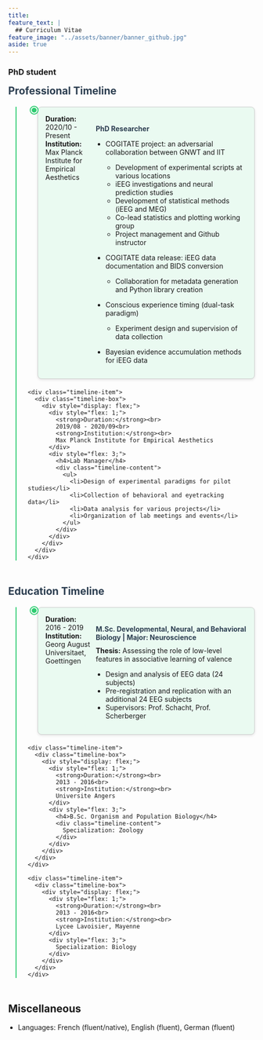 ```yaml
---
title: 
feature_text: |
  ## Curriculum Vitae
feature_image: "../assets/banner/banner_github.jpg"
aside: true
---
```


### PhD student
<!-- Style for the timelines and green shading -->
<style>
  .timeline {
    position: relative;
    padding-left: 40px;
    margin-bottom: 40px;
  }

  .timeline::before {
    content: '';
    position: absolute;
    top: 0;
    left: 15px;
    width: 2px;
    height: 100%;
    background-color: #2ecc71; /* Green line */
  }

  .timeline-item {
    position: relative;
    margin-bottom: 20px;
    padding-left: 20px;
  }

  .timeline-item::before {
    content: '';
    position: absolute;
    top: 0;
    left: 6px;
    width: 10px;
    height: 10px;
    border-radius: 50%;
    background-color: #2ecc71; /* Green dots */
    border: 2px solid #fff;
    box-shadow: 0 0 0 2px #2ecc71;
  }

  .timeline-box {
    padding: 15px;
    background-color: #eafaf1; /* Light green background */
    border-radius: 8px;
    border: 1px solid #ccc;
    box-shadow: 0 2px 5px rgba(0, 0, 0, 0.1);
    margin-bottom: 10px;
  }

  h4 {
    color: #2c3e50;
    margin-bottom: 10px;
  }

  .timeline-content ul {
    list-style-type: disc;
    padding-left: 20px;
  }

  .timeline-content ul ul {
    list-style-type: circle;
    padding-left: 20px;
  }

  .timeline-section {
    margin-bottom: 50px;
  }

  .section-header {
    font-size: 1.5em;
    color: #2c3e50;
    font-weight: bold;
    margin-bottom: 20px;
  }
</style>

<!-- Professional Timeline -->
<div class="timeline-section">
  <div class="section-header">Professional Timeline</div>
  <div class="timeline">
    <div class="timeline-item">
      <div class="timeline-box">
        <div style="display: flex;">
          <div style="flex: 1;">
            <strong>Duration:</strong><br>
            2020/10 - Present<br>
            <strong>Institution:</strong><br>
            Max Planck Institute for Empirical Aesthetics
          </div>
          <div style="flex: 3;">
            <h4>PhD Researcher</h4>
            <div class="timeline-content">
              <ul>
                <li>COGITATE project: an adversarial collaboration between GNWT and IIT</li>
                <ul>
                  <li>Development of experimental scripts at various locations</li>
                  <li>iEEG investigations and neural prediction studies</li>
                  <li>Development of statistical methods (iEEG and MEG)</li>
                  <li>Co-lead statistics and plotting working group</li>
                  <li>Project management and Github instructor</li>
                </ul>
              </ul>
              <ul>
                <li>COGITATE data release: iEEG data documentation and BIDS conversion</li>
                <ul>
                  <li>Collaboration for metadata generation and Python library creation</li>
                </ul>
              </ul>
              <ul>
                <li>Conscious experience timing (dual-task paradigm)</li>
                <ul>
                  <li>Experiment design and supervision of data collection</li>
                </ul>
              </ul>
              <ul>
                <li>Bayesian evidence accumulation methods for iEEG data</li>
              </ul>
            </div>
          </div>
        </div>
      </div>
    </div>

    <div class="timeline-item">
      <div class="timeline-box">
        <div style="display: flex;">
          <div style="flex: 1;">
            <strong>Duration:</strong><br>
            2019/08 - 2020/09<br>
            <strong>Institution:</strong><br>
            Max Planck Institute for Empirical Aesthetics
          </div>
          <div style="flex: 3;">
            <h4>Lab Manager</h4>
            <div class="timeline-content">
              <ul>
                <li>Design of experimental paradigms for pilot studies</li>
                <li>Collection of behavioral and eyetracking data</li>
                <li>Data analysis for various projects</li>
                <li>Organization of lab meetings and events</li>
              </ul>
            </div>
          </div>
        </div>
      </div>
    </div>
  </div>
</div>

<!-- Education Timeline -->
<div class="timeline-section">
  <div class="section-header">Education Timeline</div>
  <div class="timeline">
    <div class="timeline-item">
      <div class="timeline-box">
        <div style="display: flex;">
          <div style="flex: 1;">
            <strong>Duration:</strong><br>
            2016 - 2019<br>
            <strong>Institution:</strong><br>
            Georg August Universitaet, Goettingen
          </div>
          <div style="flex: 3;">
            <h4>M.Sc. Developmental, Neural, and Behavioral Biology | Major: Neuroscience</h4>
            <div class="timeline-content">
              <strong>Thesis:</strong> Assessing the role of low-level features in associative learning of valence
              <ul>
                <li>Design and analysis of EEG data (24 subjects)</li>
                <li>Pre-registration and replication with an additional 24 EEG subjects</li>
                <li>Supervisors: Prof. Schacht, Prof. Scherberger</li>
              </ul>
            </div>
          </div>
        </div>
      </div>
    </div>

    <div class="timeline-item">
      <div class="timeline-box">
        <div style="display: flex;">
          <div style="flex: 1;">
            <strong>Duration:</strong><br>
            2013 - 2016<br>
            <strong>Institution:</strong><br>
            Universite Angers
          </div>
          <div style="flex: 3;">
            <h4>B.Sc. Organism and Population Biology</h4>
            <div class="timeline-content">
              Specialization: Zoology
            </div>
          </div>
        </div>
      </div>
    </div>

    <div class="timeline-item">
      <div class="timeline-box">
        <div style="display: flex;">
          <div style="flex: 1;">
            <strong>Duration:</strong><br>
            2013 - 2016<br>
            <strong>Institution:</strong><br>
            Lycee Lavoisier, Mayenne
          </div>
          <div style="flex: 3;">
            Specialization: Biology
          </div>
        </div>
      </div>
    </div>
  </div>
</div>

<h2 style="font-weight: bold;">Miscellaneous</h2>
<ul style="list-style-type: disc; padding-left: 20px;">
  <li>Languages: French (fluent/native), English (fluent), German (fluent)</li>
</ul>

